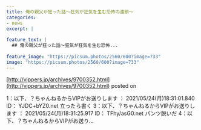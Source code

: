 ```yaml
---
title: 俺の親父が狂った話〜狂気が狂気を生む恐怖の連鎖〜
categories:
- news
excerpt: |
  
feature_text: |
  ## 俺の親父が狂った話〜狂気が狂気を生む恐怖...
  
feature_image: "https://picsum.photos/2560/600?image=733"
image: "https://picsum.photos/2560/600?image=733"
---
```


[http://vippers.jp/archives/9700352.html](http://vippers.jp/archives/9700352.html)
posted on 

<!--more-->

1：以下、？ちゃんねるからVIPがお送りします ： 2021/05/24(月)18:31:01.840 ID： YJDC+bYZ0.net 立ったら書く 3：以下、？ちゃんねるからVIPがお送りします ： 2021/05/24(月)18:31:25.917 ID： TFhy/asG0.net パンツ脱いだ 4：以下、？ちゃんねるからVIPがお送り...
